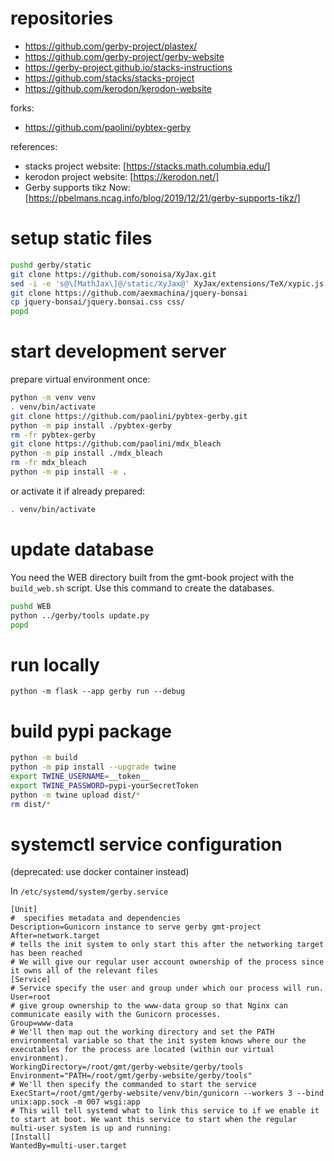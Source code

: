 # repositories

* https://github.com/gerby-project/plastex/
* https://github.com/gerby-project/gerby-website
* https://gerby-project.github.io/stacks-instructions
* https://github.com/stacks/stacks-project
* https://github.com/kerodon/kerodon-website

forks:

* https://github.com/paolini/pybtex-gerby

references:

* stacks project website: [https://stacks.math.columbia.edu/]
* kerodon project website: [https://kerodon.net/]
* Gerby supports tikz Now: [https://pbelmans.ncag.info/blog/2019/12/21/gerby-supports-tikz/]

# setup static files

```bash
pushd gerby/static
git clone https://github.com/sonoisa/XyJax.git
sed -i -e 's@\[MathJax\]@/static/XyJax@' XyJax/extensions/TeX/xypic.js
git clone https://github.com/aexmachina/jquery-bonsai
cp jquery-bonsai/jquery.bonsai.css css/
popd
```

# start development server

prepare virtual environment once:

```bash
python -m venv venv
. venv/bin/activate
git clone https://github.com/paolini/pybtex-gerby.git
python -m pip install ./pybtex-gerby
rm -fr pybtex-gerby
git clone https://github.com/paolini/mdx_bleach
python -m pip install ./mdx_bleach
rm -fr mdx_bleach
python -m pip install -e .
```

or activate it if already prepared:

```bash
. venv/bin/activate
```

# update database

You need the WEB directory built from the gmt-book project with the `build_web.sh` script. Use this command to create the databases.

```bash
pushd WEB
python ../gerby/tools update.py
popd
```

# run locally

```
python -m flask --app gerby run --debug
```

# build pypi package

```bash
python -m build
python -m pip install --upgrade twine
export TWINE_USERNAME=__token__
export TWINE_PASSWORD=pypi-yourSecretToken
python -m twine upload dist/*
rm dist/*
```

# systemctl service configuration

(deprecated: use docker container instead)

In `/etc/systemd/system/gerby.service`

```
[Unit]
#  specifies metadata and dependencies
Description=Gunicorn instance to serve gerby gmt-project
After=network.target
# tells the init system to only start this after the networking target has been reached
# We will give our regular user account ownership of the process since it owns all of the relevant files
[Service]
# Service specify the user and group under which our process will run.
User=root
# give group ownership to the www-data group so that Nginx can communicate easily with the Gunicorn processes.
Group=www-data
# We'll then map out the working directory and set the PATH environmental variable so that the init system knows where our the executables for the process are located (within our virtual environment).
WorkingDirectory=/root/gmt/gerby-website/gerby/tools
Environment="PATH=/root/gmt/gerby-website/gerby/tools"
# We'll then specify the commanded to start the service
ExecStart=/root/gmt/gerby-website/venv/bin/gunicorn --workers 3 --bind unix:app.sock -m 007 wsgi:app
# This will tell systemd what to link this service to if we enable it to start at boot. We want this service to start when the regular multi-user system is up and running:
[Install]
WantedBy=multi-user.target
```
